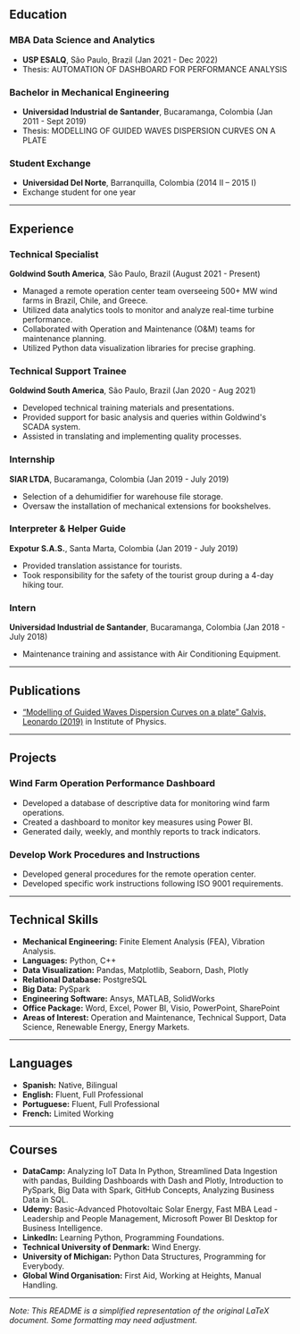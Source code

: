 ## Education

### MBA Data Science and Analytics
- **USP ESALQ**, São Paulo, Brazil (Jan 2021 - Dec 2022)
- Thesis: AUTOMATION OF DASHBOARD FOR PERFORMANCE ANALYSIS

### Bachelor in Mechanical Engineering
- **Universidad Industrial de Santander**, Bucaramanga, Colombia (Jan 2011 - Sept 2019)
- Thesis: MODELLING OF GUIDED WAVES DISPERSION CURVES ON A PLATE

### Student Exchange
- **Universidad Del Norte**, Barranquilla, Colombia (2014 II – 2015 I)
- Exchange student for one year

---

## Experience

### Technical Specialist
**Goldwind South America**, São Paulo, Brazil (August 2021 - Present)
- Managed a remote operation center team overseeing 500+ MW wind farms in Brazil, Chile, and Greece.
- Utilized data analytics tools to monitor and analyze real-time turbine performance.
- Collaborated with Operation and Maintenance (O&M) teams for maintenance planning.
- Utilized Python data visualization libraries for precise graphing.

### Technical Support Trainee
**Goldwind South America**, São Paulo, Brazil (Jan 2020 - Aug 2021)
- Developed technical training materials and presentations.
- Provided support for basic analysis and queries within Goldwind's SCADA system.
- Assisted in translating and implementing quality processes.

### Internship
**SIAR LTDA**, Bucaramanga, Colombia (Jan 2019 - July 2019)
- Selection of a dehumidifier for warehouse file storage.
- Oversaw the installation of mechanical extensions for bookshelves.

### Interpreter & Helper Guide
**Expotur S.A.S.**, Santa Marta, Colombia (Jan 2019 - July 2019)
- Provided translation assistance for tourists.
- Took responsibility for the safety of the tourist group during a 4-day hiking tour.

### Intern
**Universidad Industrial de Santander**, Bucaramanga, Colombia (Jan 2018 - July 2018)
- Maintenance training and assistance with Air Conditioning Equipment.

---

## Publications

- [“Modelling of Guided Waves Dispersion Curves on a plate” Galvis, Leonardo (2019)](https://iopscience.iop.org/article/10.1088/1742-6596/1386/1/012117/pdf) in Institute of Physics.

---

## Projects

### Wind Farm Operation Performance Dashboard
- Developed a database of descriptive data for monitoring wind farm operations.
- Created a dashboard to monitor key measures using Power BI.
- Generated daily, weekly, and monthly reports to track indicators.

### Develop Work Procedures and Instructions
- Developed general procedures for the remote operation center.
- Developed specific work instructions following ISO 9001 requirements.

---

## Technical Skills

- **Mechanical Engineering:** Finite Element Analysis (FEA), Vibration Analysis.
- **Languages:** Python, C++
- **Data Visualization:** Pandas, Matplotlib, Seaborn, Dash, Plotly
- **Relational Database:** PostgreSQL
- **Big Data:** PySpark
- **Engineering Software:** Ansys, MATLAB, SolidWorks
- **Office Package:** Word, Excel, Power BI, Visio, PowerPoint, SharePoint
- **Areas of Interest:** Operation and Maintenance, Technical Support, Data Science, Renewable Energy, Energy Markets.

---

## Languages

- **Spanish:** Native, Bilingual
- **English:** Fluent, Full Professional
- **Portuguese:** Fluent, Full Professional
- **French:** Limited Working

---

## Courses

- **DataCamp:** Analyzing IoT Data In Python, Streamlined Data Ingestion with pandas, Building Dashboards with Dash and Plotly, Introduction to PySpark, Big Data with Spark, GitHub Concepts, Analyzing Business Data in SQL.
- **Udemy:** Basic-Advanced Photovoltaic Solar Energy, Fast MBA Lead - Leadership and People Management, Microsoft Power BI Desktop for Business Intelligence.
- **LinkedIn:** Learning Python, Programming Foundations.
- **Technical University of Denmark:** Wind Energy.
- **University of Michigan:** Python Data Structures, Programming for Everybody.
- **Global Wind Organisation:** First Aid, Working at Heights, Manual Handling.

---

*Note: This README is a simplified representation of the original LaTeX document. Some formatting may need adjustment.*
